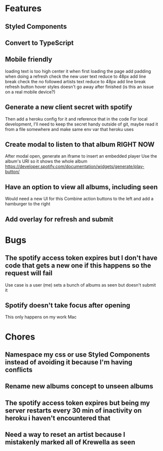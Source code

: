 # Features

## Styled Components

## Convert to TypeScript

## Mobile friendly
loading text is too high
    center it when first loading the page
    add padding when doing a refresh
check the new user text
    reduce to 48px
    add line break
check the no followed artists text
    reduce to 48px
    add line break
refresh button hover styles doesn't go away after finished (is this an issue on a real mobile device?)

## Generate a new client secret with spotify
Then add a heroku config for it and reference that in the code
For local development, I'll need to keep the secret handy outside of git, maybe read it from a file somewhere and make same env var that heroku uses

## Create modal to listen to that album RIGHT NOW
After modal open, generate an iframe to insert an embedded player
Use the album's URI so it shows the whole album
https://developer.spotify.com/documentation/widgets/generate/play-button/

## Have an option to view all albums, including seen
Would need a new UI for this
Combine action buttons to the left and add a hamburger to the right

## Add overlay for refresh and submit

# Bugs

## The spotify access token expires but I don't have code that gets a new one if this happens so the request will fail
Use case is a user (me) sets a bunch of albums as seen but doesn't submit it

## Spotify doesn't take focus after opening
This only happens on my work Mac

# Chores

## Namespace my css or use Styled Components instead of avoiding it because I'm having conflicts

## Rename new albums concept to unseen albums

## The spotify access token expires but being my server restarts every 30 min of inactivity on heroku i haven't encountered that

## Need a way to reset an artist because I mistakenly marked all of Krewella as seen
